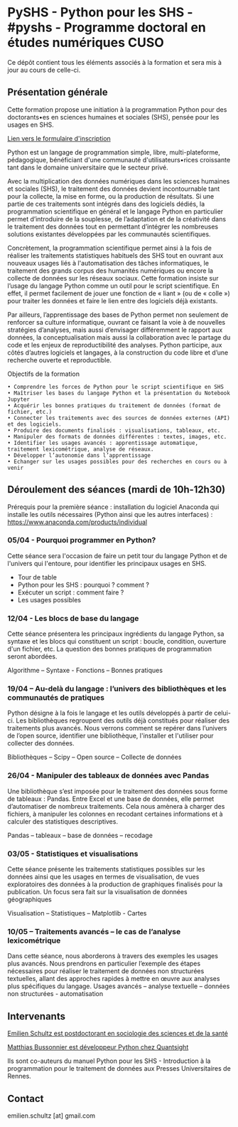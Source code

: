 # PySHS - Python pour les SHS - #pyshs - Programme doctoral en études numériques CUSO

Ce dépôt contient tous les éléments associés à la formation et sera mis à jour au cours de celle-ci.

## Présentation générale

Cette formation propose une initiation à la programmation Python pour des doctorants•es en sciences humaines et sociales (SHS), pensée pour les usages en SHS.

[Lien vers le formulaire d'inscription](https://numerique.cuso.ch/?id=7010&tx_displaycontroller[showUid]=6353)

Python est un langage de programmation simple, libre, multi-plateforme, pédagogique, bénéficiant d'une communauté d'utilisateurs•rices croissante tant dans le domaine universitaire que le secteur privé. 

Avec la multiplication des données numériques dans les sciences humaines et sociales (SHS), le traitement des données devient incontournable tant pour la collecte, la mise en forme, ou la production de résultats. Si une partie de ces traitements sont intégrés dans des logiciels dédiés, la programmation scientifique en général et le langage Python en particulier permet d’introduire de la souplesse, de l’adaptation et de la créativité dans le traitement des données tout en permettant d’intégrer les nombreuses solutions existantes développées par les communautés scientifiques.

Concrètement, la programmation scientifique permet ainsi à la fois de réaliser les traitements statistiques habituels des SHS tout en ouvrant aux nouveaux usages liés à l'automatisation des tâches informatiques, le traitement des grands corpus des humanités numériques ou encore la collecte de données sur les réseaux sociaux. 
Cette formation insiste sur l’usage du langage Python comme un outil pour le script scientifique. En effet, il permet facilement de jouer une fonction de « liant » (ou de « colle ») pour traiter les données et faire le lien entre des logiciels déjà existants.

Par ailleurs, l’apprentissage des bases de Python permet non seulement de renforcer sa culture informatique, ouvrant ce faisant la voie à de nouvelles stratégies d’analyses, mais aussi d’envisager différemment le rapport aux données, la conceptualisation mais aussi la collaboration avec le partage du code et les enjeux de reproductibilité des analyses. Python participe, aux côtés d’autres logiciels et langages, à la construction du code libre et d’une recherche ouverte et reproductible.

Objectifs de la formation

    • Comprendre les forces de Python pour le script scientifique en SHS
    • Maîtriser les bases du langage Python et la présentation du Notebook Jupyter
    • Acquérir les bonnes pratiques du traitement de données (format de fichier, etc.)
    • Connecter les traitements avec des sources de données externes (API) et des logiciels.
    • Produire des documents finalisés : visualisations, tableaux, etc.
    • Manipuler des formats de données différentes : textes, images, etc.
    • Identifier les usages avancés : apprentissage automatique, traitement lexicométrique, analyse de réseaux.
    • Développer l’autonomie dans l’apprentissage
    • Echanger sur les usages possibles pour des recherches en cours ou à venir
    
## Déroulement des séances (mardi de 10h-12h30)

Prérequis pour la première séance : installation du logiciel Anaconda qui installe les outils nécessaires (Python ainsi que les autres interfaces) : https://www.anaconda.com/products/individual

### 05/04 - Pourquoi programmer en Python?

Cette séance sera l'occasion de faire un petit tour du langage Python et de l'univers qui l'entoure, pour identifier les principaux usages en SHS.

- Tour de table
- Python pour les SHS : pourquoi ? comment ?
- Exécuter un script : comment faire ?
- Les usages possibles


### 12/04 - Les blocs de base du langage

Cette séance présentera les principaux ingrédients du langage Python, sa syntaxe et les blocs qui constituent un script : boucle, condition, ouverture d'un fichier, etc. La question des bonnes pratiques de programmation seront abordées.

Algorithme – Syntaxe -  Fonctions – Bonnes pratiques

### 19/04 – Au-delà du langage : l’univers des bibliothèques et les communautés de pratiques

Python désigne à la fois le langage et les outils développés à partir de celui-ci. Les bibliothèques regroupent des outils déjà constitués pour réaliser des traitements plus avancés. Nous verrons comment se repérer dans l’univers de l’open source, identifier une bibliothèque, l'installer et l'utiliser pour collecter des données.

Bibliothèques – Scipy – Open source – Collecte de données

### 26/04 - Manipuler des tableaux de données avec Pandas

Une bibliothèque s’est imposée pour le traitement des données sous forme de tableaux : Pandas. Entre Excel et une base de données, elle permet d’automatiser de nombreux traitements. Cela nous amènera à charger des fichiers, à manipuler les colonnes en recodant certaines informations et à calculer des statistiques descriptives.

Pandas – tableaux – base de données – recodage

### 03/05 - Statistiques et visualisations

Cette séance présente les traitements statistiques possibles sur les données ainsi que les usages en termes de visualisation, de vues exploratoires des données à la production de graphiques finalisés pour la publication. Un focus sera fait sur la visualisation de données géographiques

 Visualisation – Statistiques – Matplotlib - Cartes

### 10/05 – Traitements avancés – le cas de l’analyse lexicométrique

Dans cette séance, nous aborderons à travers des exemples les usages plus avancés. Nous prendrons en particulier l’exemple des étapes nécessaires pour réaliser le traitement de données non structurées textuelles, allant des approches rapides à mettre en œuvre aux analyses plus spécifiques du langage. 
Usages avancés – analyse textuelle – données non structurées - automatisation

## Intervenants

[Emilien Schultz est postdoctorant en sociologie des sciences et de la santé](http://eschultz.fr/)

[Matthias Bussonnier est développeur Python chez Quantsight](https://github.com/Carreau)

Ils sont co-auteurs du manuel Python pour les SHS - Introduction à la programmation pour le traitement de données aux Presses Universitaires de Rennes.

## Contact

emilien.schultz [at] gmail.com

